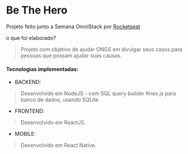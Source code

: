# Be The Hero

Projeto feito junto a Semana OmniStack por [Rocketseat](https://rocketseat.com.br/)

o que foi elaborado?
> Projeto com objetivo de ajudar ONGS em divulgar seus casos para pessoas que possam ajudar suas causas.

#### Tecnologias implementadas:
- BACKEND:
> Desenvolvido em NodeJS - com SQL query builder Knex.js para banco de dados, usando SQLite.
- FRONTEND:
> Desenvolvido em ReactJS.
- MOBILE:
> Desenvolvido em React Native. 